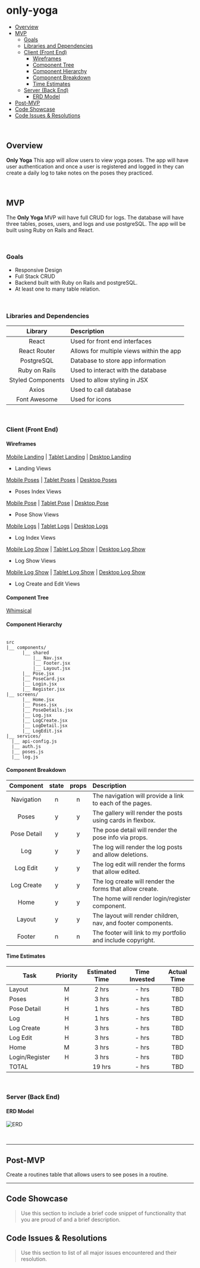 # only-yoga

- [Overview](#overview)
- [MVP](#mvp)
  - [Goals](#goals)
  - [Libraries and Dependencies](#libraries-and-dependencies)
  - [Client (Front End)](#client-front-end)
    - [Wireframes](#wireframes)
    - [Component Tree](#component-tree)
    - [Component Hierarchy](#component-hierarchy)
    - [Component Breakdown](#component-breakdown)
    - [Time Estimates](#time-estimates)
  - [Server (Back End)](#server-back-end)
    - [ERD Model](#erd-model)
- [Post-MVP](#post-mvp)
- [Code Showcase](#code-showcase)
- [Code Issues & Resolutions](#code-issues--resolutions)

<br>

## Overview

**Only Yoga** This app will allow users to view yoga poses. The app will have user authentication and once a user is registered and logged in they can create a daily log to take notes on the poses they practiced. 


<br>

## MVP

The **Only Yoga** MVP will have full CRUD for logs. The database will have three tables, poses, users, and logs and use postgreSQL. The app will be built using Ruby on Rails and React. 

<br>

### Goals

- Responsive Design
- Full Stack CRUD
- Backend built with Ruby on Rails and postgreSQL.
- At least one to many table relation.

<br>

### Libraries and Dependencies

|     Library       | Description                                |
| :--------------:  | :----------------------------------------- |
|      React        | Used for front end interfaces              |
|   React Router    | Allows for multiple views within the app   |
|    PostgreSQL     | Database to store app information          |
|  Ruby on Rails    | Used to interact with the database         |
| Styled Components | Used to allow styling in JSX               |
|      Axios        | Used to call database                      |
|   Font Awesome    | Used for icons                             |

<br>

### Client (Front End)

#### Wireframes

[Mobile Landing](https://wireframe.cc/y3BzAh) |
[Tablet Landing](https://wireframe.cc/lkQFMo) |
[Desktop Landing](https://wireframe.cc/obOeRV)

- Landing Views

[Mobile Poses](https://wireframe.cc/sPhD6u) |
[Tablet Poses](https://wireframe.cc/WwvhLj) |
[Desktop Poses](https://wireframe.cc/qLrorX)

- Poses Index Views

[Mobile Pose](https://wireframe.cc/uoFkfW) |
[Tablet Pose](https://wireframe.cc/uhEkP2) |
[Desktop Pose](https://wireframe.cc/Mf1XH2)

- Pose Show Views

[Mobile Logs](https://wireframe.cc/JcoVLW) |
[Tablet Logs](https://wireframe.cc/a2cB3J) |
[Desktop Logs](https://wireframe.cc/O5egUT)

- Log Index Views

[Mobile Log Show](https://wireframe.cc/a8qTga) |
[Tablet Log Show](https://wireframe.cc/JU88u7) |
[Desktop Log Show](https://wireframe.cc/GDnFzV)

- Log Show Views

[Mobile Log Show](https://wireframe.cc/zohJo1) |
[Tablet Log Show](https://wireframe.cc/VR5Uzz) |
[Desktop Log Show](https://wireframe.cc/z0ucPB)

- Log Create and Edit Views

#### Component Tree

[Whimsical](https://whimsical.com/3sVEv8KN8rJmGeDwfUCo6G)

#### Component Hierarchy

``` structure

src
|__ components/
      |__ shared
          |__ Nav.jsx
          |__ Footer.jsx
          |__ Layout.jsx
      |__ Pose.jsx
      |__ PoseCard.jsx
      |__ Login.jsx
      |__ Register.jsx
|__ screens/
      |__ Home.jsx
      |__ Poses.jsx
      |__ PoseDetails.jsx
      |__ Log.jsx
      |__ LogCreate.jsx
      |__ LogDetail.jsx
      |__ LogEdit.jsx
|__ services/
  |__ api-config.js
  |__ auth.js
  |__ poses.js
  |__ log.js

```

#### Component Breakdown

|  Component   | state | props | Description                                                    |
| :----------: | :---: | :---: | :------------------------------------------------------------- |
|  Navigation  |   n   |   n   | The navigation will provide a link to each of the pages.       |
|    Poses     |   y   |   y   | The gallery will render the posts using cards in flexbox.      |
| Pose Detail  |   y   |   y   | The pose detail will render the pose info via props.           |
|     Log      |   y   |   y   | The log will render the log posts and allow deletions.         |
|   Log Edit   |   y   |   y   | The log edit will render the forms that allow edited.          |
|  Log Create  |   y   |   y   | The log create will render the forms that allow create.        |
|     Home     |   y   |   y   | The home will render login/register component.                 |
|    Layout    |   y   |   y   | The layout will render children, nav, and footer components.   |
|    Footer    |   n   |   n   | The footer will link to my portfolio and include copyright.    |

#### Time Estimates

| Task                | Priority | Estimated Time | Time Invested | Actual Time |
| ------------------- | :------: | :------------: | :-----------: | :---------: |
| Layout         |    M     |     2 hrs      |     - hrs     |     TBD     |
| Poses          |    H     |     3 hrs      |     - hrs     |     TBD     |
| Pose Detail    |    H     |     1 hrs      |     - hrs     |     TBD     |
| Log            |    H     |     1 hrs      |     - hrs     |     TBD     |
| Log Create     |    H     |     3 hrs      |     - hrs     |     TBD     |
| Log Edit       |    H     |     3 hrs      |     - hrs     |     TBD     |
| Home           |    M     |     3 hrs      |     - hrs     |     TBD     |
| Login/Register |    H     |     3 hrs      |     - hrs     |     TBD     |
| TOTAL          |          |     19 hrs     |     - hrs     |     TBD     |


<br>

### Server (Back End)

#### ERD Model

![ERD](https://i.imgur.com/1f7izTc.png)

<br>

***

## Post-MVP

Create a routines table that allows users to see poses in a routine. 

***

## Code Showcase

> Use this section to include a brief code snippet of functionality that you are proud of and a brief description.

## Code Issues & Resolutions

> Use this section to list of all major issues encountered and their resolution.
